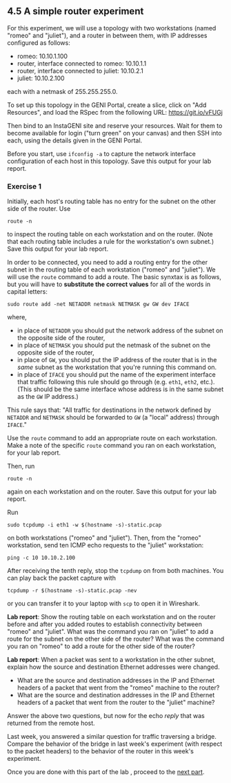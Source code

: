 ## 4.5 A simple router experiment

For this experiment, we will use a topology with two workstations (named "romeo" and "juliet"), and a router in between them, with IP addresses configured as follows:

* romeo: 10.10.1.100
* router, interface connected to romeo: 10.10.1.1
* router, interface connected to juliet: 10.10.2.1
* juliet: 10.10.2.100

each with a netmask of 255.255.255.0. 

To set up this topology in the GENI Portal, create a slice, click on "Add Resources", and load the RSpec from the following URL: https://git.io/vFUGj

Then bind to an InstaGENI site and reserve your resources. Wait for them to become available for login ("turn green" on your canvas) and then SSH into each, using the details given in the GENI Portal.

Before you start, use `ifconfig -a` to capture the network interface configuration of each host in this topology. Save this output for your lab report.

### Exercise 1

Initially, each host's routing table has no entry for the subnet on the other side of the router. Use

```
route -n
```

to inspect the routing table on each workstation and on the router. (Note that each routing table includes a rule for the workstation's own subnet.) Save this output for your lab report.

In order to be connected, you need to add a routing entry for the other subnet in the routing table of each workstation ("romeo" and "juliet"). We will use the `route` command to add a route. The basic synxtax is as follows, but you will have to **substitute the correct values** for all of the words in capital letters:

```
sudo route add -net NETADDR netmask NETMASK gw GW dev IFACE
```

where,

* in place of `NETADDR` you should put the network address of the subnet on the opposite side of the router,
* in place of `NETMASK` you should put the netmask of the subnet on the opposite side of the router,
* in place of `GW`, you should put the IP address of the router that is in the *same* subnet as the workstation that you're running this command on. 
* in place of `IFACE` you should put the name of the experiment interface that traffic following this rule should go through (e.g. `eth1`, `eth2`, etc.). (This should be the same interface whose address is in the same subnet as the `GW` IP address.)

This rule says that: "All traffic for destinations in the network defined by `NETADDR` and `NETMASK` should be forwarded to `GW` (a "local" address) through `IFACE`."

Use the `route` command to add an appropriate route on each workstation. Make a note of the specific `route` command you ran on each workstation, for your lab report.

Then, run 

```
route -n
```

again on each workstation and on the router. Save this output for your lab report.


Run 

```
sudo tcpdump -i eth1 -w $(hostname -s)-static.pcap
```

on both workstations ("romeo" and "juliet"). Then, from the "romeo" workstation, send ten ICMP echo requests to the "juliet" workstation:

```
ping -c 10 10.10.2.100
```

After receiving the tenth reply, stop the `tcpdump` on from both machines. You can play back the packet capture with


```
tcpdump -r $(hostname -s)-static.pcap -nev
```

or you can transfer it to your laptop with `scp` to open it in Wireshark.

**Lab report**: Show the routing table on each workstation and on the router before and after you added routes to establish connectivity between "romeo" and "juliet". What was the command you ran on "juliet" to add a route for the subnet on the other side of the router? What was the command you ran on "romeo" to add a route for the other side of the router?

**Lab report**: When a packet was sent to a workstation in the other subnet, explain how the source and destination Ethernet addresses were changed. 

* What are the source and destination addresses in the IP and Ethernet headers of a packet that went from the "romeo" machine to the router? 
* What are the source and destination addresses in the IP and Ethernet headers of a packet that went from the router to the "juliet" machine?

Answer the above two questions, but now for the echo _reply_ that was returned from the remote host.

Last week, you answered a similar question for traffic traversing a bridge. Compare the behavior of the bridge in last week's experiment (with respect to the packet headers) to the behavior of the router in this week's experiment.

Once you are done with this part of the lab , proceed to the [next part](el5373-lab4-46.md).
